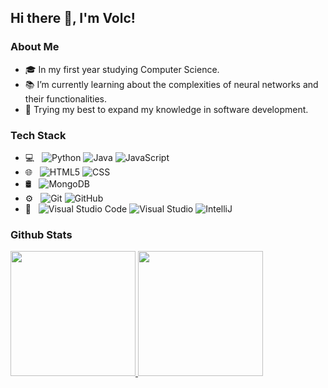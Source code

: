 ## Hi there 👋, I'm Volc!

### About Me
  - 🎓 In my first year studying Computer Science.
  - 📚 I’m currently learning about the complexities of neural networks and their functionalities.
  - 🌱 Trying my best to expand my knowledge in software development.

### Tech Stack
- 💻 &nbsp;
  ![Python](https://img.shields.io/badge/-Python-333333?style=flat&logo=python)
  ![Java](https://img.shields.io/badge/-Java-333333?style=flat&logo=java&logoColor=007396)
  ![JavaScript](https://img.shields.io/badge/-JavaScript-333333?style=flat&logo=javascript)
- 🌐 &nbsp;
  ![HTML5](https://img.shields.io/badge/-HTML5-333333?style=flat&logo=HTML5)
  ![CSS](https://img.shields.io/badge/-CSS-333333?style=flat&logo=CSS3&logoColor=1572B6)
- 🛢 &nbsp;
  ![MongoDB](https://img.shields.io/badge/-MongoDB-333333?style=flat&logo=mongodb)
- ⚙️ &nbsp;
  ![Git](https://img.shields.io/badge/-Git-333333?style=flat&logo=git)
  ![GitHub](https://img.shields.io/badge/-GitHub-333333?style=flat&logo=github)
- 🔧 &nbsp;
  ![Visual Studio Code](https://img.shields.io/badge/-Visual%20Studio%20Code-333333?style=flat&logo=visual-studio-code&logoColor=007ACC)
  ![Visual Studio](https://img.shields.io/badge/-Visual%20Studio-333333?style=flat&logo=visual-studio)
  ![IntelliJ](https://img.shields.io/badge/-IntelliJ-333333?style=flat&logo=intellij-idea&logoColor=2C2255)

### Github Stats
<a href="https://github.com/volcaronitee1">
  <img height="200em" src="https://github-readme-stats.vercel.app/api?username=volcaronitee1&theme=vue-dark&show_icons=true&count_private=true" />
  <img height="200em" src="https://github-readme-stats.vercel.app/api/top-langs/?username=volcaronitee1&theme=vue-dark&show_icons=true&count_private=true" />
</a>
